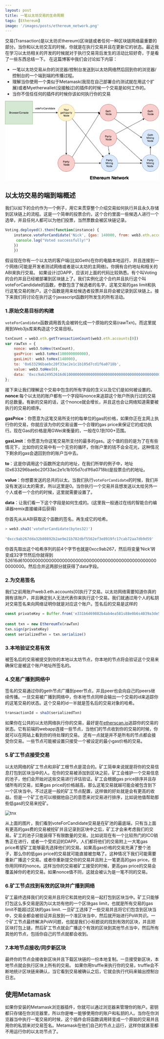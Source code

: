 ```yaml
---
layout: post
title: 一笔以太坊交易的生命周期
tags: [Ethereum]
image: '/images/posts/ethereum_network.png'
---
```



交易(Transaction)是以太坊(Ethereum)区块链或者任何一种区块链网络最重要的部分。当你和以太坊交互的时候，你就是在执行交易并且在更新它的状态。最近我在学习以太坊相关的开发的时候就对于执行交易背后发生的活动比较好奇，于是看了一些东西总结一下。
在这篇博客中我们会讨论如下内容：

- 一笔以太坊交易从你的浏览器/控制台发送到以太坊网络然后回到你的浏览器/控制台的一个端到端的传播过程。
- 理解当你使用一个类似于Metamask(我现在自己部署合约测试就在用这个扩展)或者Myetherwallet(没接触过)的插件的时候一个交易是如何工作的。
- 当你不信任任何的插件的时候你该如何执行你的交易
  
![ethereum_network](/images/posts/ethereum_network.png)

##  以太坊交易的端到端概述
我们以如下的合约作为一个例子，用它来贯穿整个介绍交易如何执行并且永久存储到区块链上的流程。这是一个简单的投票合约，这个合约里面一些候选人进行一个选举，并且任何人都可以为他们投票，当然票数会被区块链记录。

```javascript
Voting.deployed().then(function(instance) {
    instance.voteForCandidate('Nick', {gas: 140000, from: web3.eth.accounts[0]}).then(function(r) {
     console.log("Voted successfully!")
    })
    })
```
假设现在你有一个以太坊的客户端(比如Geth)在你的电脑本地运行，并且连接到一个网络(可能是开发者测试网络或者是以太坊的主网络)。你拥有合约地址和相关的ABI来执行交易。
如果设计过DAPP，应该对上面的代码比较熟悉。有个叫Voting的合约并且已经被部署到区块链上了。我们实例化这个合约并且执行这个叫voteForCandidate的函数，参数包含了候选者的名字，这笔交易的gas limit和执行这笔交易的账户。这个函数是用来给候选者投票并且将会被记录到区块链上。接下来我们将讨论在执行这个javascript函数时所发生的所有活动。

### 1.原始交易目标的构建
`voteForCandidate`函数调用首先会被转化成一个原始的交易(rawTxn)。而这里就用到Web3js库来构造这个交易目标。

```javascript
txnCount = web3.eth.getTransactionCount(web3.eth.accounts[0])
var rawTxn = {
    nonce: web3.toHex(txnCount),
    gasPrice: web3.toHex(100000000000),
    gasLimit: web3.toHex(140000),
    to: '0x633296baebc20f33ac2e1c1b105d7cd1f6a0718b',
    value: web3.toHex(0),
    data: '0xcc9ab24952616d6100000000000000000000000000000000000000000000000000000000'
};
```
接下来让我们理解这个交易中包含的所有字段的含义以及它们是如何被设置的。
**nonce**:每个以太坊的账户都有一个字段叫nonce来追踪这个账户所执行过的交易的总数量。有新的交易的话，这个nonce就会增长，并且这也会让网络知道需要被执行的交易的顺序。

**gasPrice**：你愿意为这笔交易所支付的每单位的gas的价格，如果你正在主网上执行你的交易，你就应该为你的交易设置一个合理的gas price来保证它的成功执行。现在Gas的价格是用GWei来衡量的，一般在0.1到100+范围。

**gasLimit**：你愿意为你这笔交易所支付的最多的gas。这个值的目的是为了在有些情况下，比如你的交易中有一个无穷的循环，你账户里的钱不会全花光，这种情况下剩余的gas会退回到你的账户当中去。

**to**：这是你调用这个函数所定向的地址，在我们所举的例子中，地址(0x633296baebc20f33ac2e1c1b105d7cd1f6a0718b)是投票合约的地址。

**value**：你想要发送的总共的以太。当我们执行`voteForCandidate`的时候，我们并没有发送以太的需求，所以这里是0。当你执行一个交易并且想发送以太给另外一个人或者一个合约的时候，这里就需要设置了。

**data**：让我们看一下这个字段是如何生成的。(这里我一般通过在线的智能合约编译器remix直接编译后获得)

你首先从从ABI获取这个函数的签名，再生成它的哈希。
```javascript
> web3.sha3('voteForCandidate(bytes32)')

'0xcc9ab267dda32b80892b2ae9e21b782dbf5562ef3e8919fc17cab72aa7db9d59'
```
你首先取出这个哈希序列的前4个字节也就是0xcc9ab267，然后将变量‘Nick’转变成32字节然后你就得到52616d6100000000000000000000000000000000000000000000000000000000。然后合并这两部分就获得了data字段。

### 2.为交易签名
我们之前用账户web3.eth.accounts[0]执行了交易。以太坊网络需要知道你真的拥有该账户，并且确定别人无法代表你来执行这个交易。我们就通过用个人的私钥对交易签名来向网络证明你就是对应这个账户。签名后的交易是这样的

```javascript
const privateKey = Buffer.from('e331b6d69882b4ab4ea581s88e0b6s4039a3de5967d88dfdcffdd2270c0fd109', 'hex')

const txn = new EthereumTx(rawTxn)
txn.sign(privateKey)
const serializedTxn = txn.serialize()
```
### 3.本地验证交易有效
被签名后的交易被提交到你的本地以太坊节点，你本地的节点将会验证这个交易来确保它是被这个账户地址所签名的。

### 4.交易广播到网络中
签名的交易通过你的geth节点广播到peer节点，并且peer也会向自己的peers继续传播。一旦交易被广播到网络中，你本地节点同样会输出一个交易的id来追踪你的这笔交易的状态。这个交易的id一半就是签名后的交易对象的哈希。
```javascript
transactionId = sha3(serializedTxn)
```

如果你在公共的以太坊网络执行你的交易，最好是在[etherscan.io](https://etherscan.io)追踪你的交易的状态。它有前端的webapp连接一些节点，当他们的节点收到你的交易的时候，你就可以在网站上看到你的待处理的交易。
还有一点就是并不是所有的节点都会接受你交易。一些节点可能被设置只接受一个被设定的最小gas价格的交易。

### 5.矿工节点接受交易
以太坊网络的矿工节点和非矿工根节点是混合的。矿工简单来说就是将你的交易信息打包到区块当中的人。在你的交易被添加到区块之前，矿工会维护一个交易信息的池子，他们会开始对这些交易进行评估验证。矿工会根据gas price排序并且存储所有的交易，如果gas price的价格越高，那么这笔交易就越可能会被包含到下一个区块当中。不过这是一般的矿工节点配置，这样做的好处就是会有更高的收益。但是一个矿工也可以根据他自己的意愿来对交易进行排序，比如说他值帮助那些低gas的交易来挖矿。


![tnx](/images/posts/tnx.png)


从上面的图片，我们看到voteForCandidate交易是在矿池的最底端，只有当上面有更高的gas费的交易被挖矿并且记录到区块中之后，矿工才会来考虑我们的交易。矿工的池子只能装得下有限数量的交易。比如说现在有一个比较热门的ICO销售正在进行，或者一个受欢迎的DAPP。人们都将他们的交易附上一大笔gas price希望矿工能够最先选择他们的交易。如果高gas价格的交易充满了整个池子，那么你的低gas price的交易就可能直接被忽略了。这种情况下我们可能需要重新广播这个交易。或者你重新提交你的交易并且附上一笔更高的gas price，但你用同样的nonce。这样当你的交易被矿工接受的时候，更高gas price的交易会覆盖掉你的老的交易。如果nonce值不同，这就会被认为是一笔不同的交易。

### 6.矿工节点找到有效的区块并广播到网络
矿工最终选择我们的交易并且将它和其他的交易一起打包到区块当中。矿工只能够打包这么多交易是因为以太坊有他的一个区块gas limit，也就是所有交易的gas limit不能超过区块的gas limit.
一旦矿工选择了一些交易并且将它们包含到区块当中，交易全都会被验证并且放到一个准区块当中，然后就开始进行PoW共识。一个矿工节点最终解决PoW问题，也就是我们小标题说的找到有效的区块，并且把区块打包上链，然后矿工节点就会广播这个有效的区块到其他节点当中，然后所有其他的节点，包括你自己的节点就都会收到。

### 7.本地节点接收/同步新区块
最终你的节点会接收新区块并且下载区块链的一份本地复制。一旦接受新区块，本地节点就会执行区块上所有的交易。
如果你用truffle来执行你的交易，truffle会不断地统计区块链来确认，当它看到交易被确认之后，它就会执行代码来输出控制台日志。

## 使用Metamask
如果你安装的Metamask浏览器插件，你就可以通过浏览器来管理你的账户。密钥都只存储在你浏览器里，所以你是唯一能够使用你的账户和私钥的人。当你在你浏览器当中执行一笔交易的时候，这个插件会将函数调用转变成一个原始的交易并且用你的私钥来对交易签名。Metamask在他们自己的节点上运行，这样你就甚至都不用运行你的以太坊节点了。



